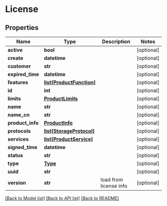 # License

## Properties
Name | Type | Description | Notes
------------ | ------------- | ------------- | -------------
**active** | **bool** |  | [optional] 
**create** | **datetime** |  | [optional] 
**customer** | **str** |  | [optional] 
**expired_time** | **datetime** |  | [optional] 
**features** | [**list[ProductFunction]**](ProductFunction.md) |  | [optional] 
**id** | **int** |  | [optional] 
**limits** | [**ProductLimits**](ProductLimits.md) |  | [optional] 
**name** | **str** |  | [optional] 
**name_cn** | **str** |  | [optional] 
**product_info** | [**ProductInfo**](ProductInfo.md) |  | [optional] 
**protocols** | [**list[StorageProtocol]**](StorageProtocol.md) |  | [optional] 
**services** | [**list[ProductService]**](ProductService.md) |  | [optional] 
**signed_time** | **datetime** |  | [optional] 
**status** | **str** |  | [optional] 
**type** | [**Type**](Type.md) |  | [optional] 
**uuid** | **str** |  | [optional] 
**version** | **str** | load from license info | [optional] 

[[Back to Model list]](../README.md#documentation-for-models) [[Back to API list]](../README.md#documentation-for-api-endpoints) [[Back to README]](../README.md)


